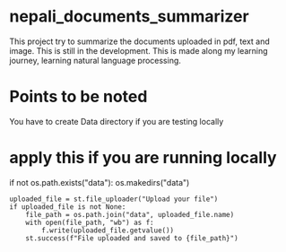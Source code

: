 ﻿# nepali_documents_summarizer 
<p> This project try to summarize the documents uploaded in pdf, text and image. This is still in the development. This is made along my learning journey, learning natural language processing.</p>

# Points to be noted
<p>You have to create Data directory if you are testing locally</p>

# apply this if you are running locally
if not os.path.exists("data"):
    os.makedirs("data")
```
uploaded_file = st.file_uploader("Upload your file")
if uploaded_file is not None:
    file_path = os.path.join("data", uploaded_file.name)
    with open(file_path, "wb") as f:
        f.write(uploaded_file.getvalue())
    st.success(f"File uploaded and saved to {file_path}")
```
